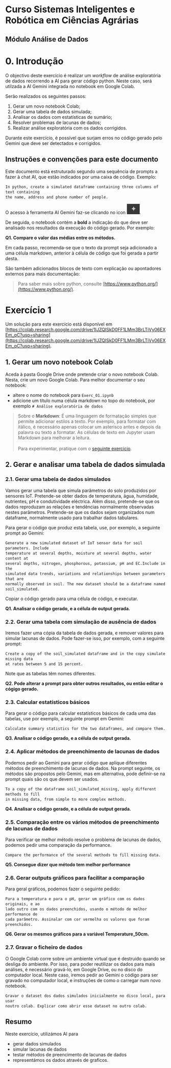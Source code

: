 # Curso Sistemas Inteligentes e Robótica em Ciências Agrárias

## Módulo Análise de Dados


# 0. Introdução

O objectivo deste exercício é realizar um *workflow* de análise exploratória de dados
recorrendo a AI para gerar código python. Neste caso, será utilzada a AI 
Gemini integrada no notebook em Google Colab.

Serão realizados os seguintes passos:

1. Gerar um novo notebook Colab;
2. Gerar uma tabela de dados simulada;
3. Analisar os dados com estatísticas de sumário;
4. Resolver problemas de lacunas de dados;
5. Realizar análise exploratória com os dados corrigidos.

Durante este exercício, é possível que surjam erros no código gerado pelo Gemini
que deve ser detectados e corrigidos.


## Instruções e convenções para este documento

Este documento está estruturado segundo uma sequência de prompts a fazer à chat AI,
que estão indicados por uma caixa de código. Exemplo:

```
In python, create a simulated dataframe containing three columns of text containing 
the name, address and phone number of people.
```
O acesso à ferramenta AI Gemini faz-se clicando no icon ![image](images/icon_gemini.png).


De seguida, o notebook contém a **bold** a indicação do que deve ser analisado 
nos resultados da execução do código gerado. Por exemplo:

**Q1. Compare o valor das médias entre os métodos.**

Em cada passo, recomenda-se que o texto da prompt seja adicionado a uma célula 
markdown, anterior à célula de código que foi gerada a partir desta. 

São também adicionados blocos de texto com explicação ou apontadores externos para mais documentação:

>Para saber mais sobre python, consulte [https://www.python.org/](https://www.python.org/).

# Exercício 1

Um solução para este exercício está disponível em [https://colab.research.google.com/drive/1lJZQISkD0FF1LMm3BrLTiVy06EXEm_qC?usp=sharing](https://colab.research.google.com/drive/1lJZQISkD0FF1LMm3BrLTiVy06EXEm_qC?usp=sharing).

## 1. Gerar um novo notebook Colab

Aceda à pasta Google Drive onde pretende criar o novo notebook Colab. Nesta,
crie um novo Google Colab. Para melhor documentar o seu notebook:
- altere o nome do notebook para `Exerc_01.ipynb`
- adicione um título numa célula markdown no topo do notebook, por exemplo
`# Análise exploratória de dados`

> Sobre o **Markdown**: É uma linguagem de formatação simples que permite adicionar 
estilos a texto. Por exemplo, para formatar com itálico, é necessário apenas colocar
um asterisco antes e depois da palavra ou texto a formatar. As células de texto
em Jupyter usam Markdown para melhorar a leitura. <br><br>
> Para experimentar, pratique com o [seguinte exercício](https://github.com/isa-ulisboa/greends-fads-exercises/blob/main/fads_ex_05_markdown.md). 



## 2. Gerar e analisar uma tabela de dados simulada

### 2.1. Gerar uma tabela de dados simulados

Vamos gerar uma tabela que simula parâmetros do solo produzidos por sensores IoT.
Pretende-se obter dados de temperatura, água, humidade, nutrientes, pH e condutividade
eléctrica. Além disso, pretende-se que os dados reproduzam as relações e tendências
normalmente observadas nestes parâmetros. Pretende-se que os dados sejam organizados
num dataframe, normalmente usado para trabalhar dados tabulares.

Para gerar o código que produz esta tabela, use, por exemplo, a seguinte prompt ao 
Gemini:

```
Generate a new simulated dataset of IoT sensor data for soil parameters. Include 
temperature at several depths, moisture at several depths, water content at 
several depths, nitrogen, phosphorous, potassium, pH and EC.Include in the 
simulated data trends, variations and relationships between parameters that are 
normally observed in soil. The new dataset should be a dataframe named soil_simulated.
```

Copiar o código gerado para uma célula de código, e executar.

**Q1. Analisar o código gerado, e a célula de output gerada.**

### 2.2. Gerar uma tabela com simulação de ausência de dados

Iremos fazer uma cópia da tabela de dados gerada, e remover valores para simular
lacunas de dados. Pode fazer-se isso, por exemplo, com a seguinte prompt:
```
Create a copy of the soil_simulated dataframe and in the copy simulate missing data 
at rates between 5 and 15 percent.
```
Note que as tabelas têm nomes diferentes.

**Q2. Pode alterar a prompt para obter outros resultados, ou então editar 
o cógigo gerado.**


### 2.3. Calcular estatísticos básicos

Para gerar o código para calcular estatísticos básicos de cada uma das tabelas,
 use por exemplo, a seguinte prompt em Gemini:

```
Calculate summary statistics for the two dataframes, and compare them.
```

**Q3. Analisar o código gerado, e a célula de output gerada.**

### 2.4. Aplicar métodos de preenchimento de lacunas de dados

Podemos pedir ao Gemini para gerar código que aplique diferentes métodos de 
preenchimento de lacunas de dados. Na prompt seguinte, os métodos são propostos
pelo Gemini, mas em alternativa, pode definir-se na prompt quais são os que devem 
ser usados.
```
To a copy of the dataframe soil_simulated_missing, apply different methods to fill 
in missing data, from simple to more complex methods.

```
**Q4. Analisar o código gerado, e a célula de output gerada.**

### 2.5. Comparação entre os vários métodos de preenchimento de lacunas de dados

Para verificar qe melhor método resolve o problema de lacunas de dados, podemos 
pedir uma comparação da performance.
```
Compare the performance of the several methods to fill missing data.
```

**Q5. Consegue dizer que método tem melhor performance**


### 2.6. Gerar outputs gráficos para facilitar a comparação

Para geral gráficos, podemos fazer o seguinte pedido: 

```
Para a temperatura e para o pH, gerar um gráfico com os dados originais, e ao 
lado outro com os dados preenchidos, usando o método de melhor performance de 
cada parâmetro. Assinalar com cor vermelha os valores que foram preenchidos.
```
**Q6. Gerar os mesmos gráficos para a variável Temperature_50cm.**

### 2.7. Gravar o ficheiro de dados

O Google Colab corre sobre um ambiente virtual que é destruido quando se desliga 
do ambiente. Por isso, para poder reutilizar os dados para mais análises, é 
necessário gravá-lo, em Google Drive, ou no disco do computador local. Neste 
caso, iremos pedir ao Gemini o código para ser gravado no computador local, e 
instruções de como o carregar num novo notebook.

```
Gravar o dataset dos dados simulados inicialmente no disco local, para usar 
noutro colab. Explicar como abrir esse dataset no outro colab.
```
## Resumo

Neste exercício, utilizámos AI para 
- gerar dados simulados
- simular lacunas de dados
- testar métodos de preencimento de lacunas de dados
- representámos os dados através de graficos.



